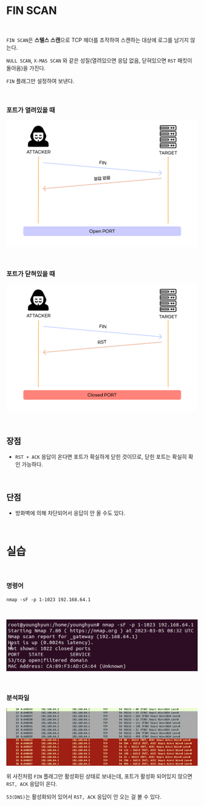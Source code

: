 # FIN SCAN

<br>

`FIN SCAN`은 **스텔스 스캔**으로 TCP 헤더를 조작하여 스캔하는 대상에 로그를 남기지 않는다.

`NULL SCAN`, `X-MAS SCAN` 와 같은 성질(열려있으면 응답 없음, 닫혀있으면 `RST` 패킷이 돌아옴)을 가진다.

`FIN` 플래그만 설정하여 보낸다.

<br>


### 포트가 열려있을 때

![Image](./../../Image/../../Image/FINScan-Open.png)

<br>


### 포트가 닫혀있을 때

![Image](./../../Image/../../Image/FINScan-Closed.png)

<br>


## 장점

- `RST + ACK` 응답이 온다면 포트가 확실하게 닫힌 것이므로, 닫힌 포트는 확실히 확인 가능하다.

<br>


## 단점

- 방화벽에 의해 차단되어서 응답이 안 올 수도 있다.

<br>


# 실습

<br>


### 명령어

`nmap -sF -p 1-1023 192.168.64.1`

<br>


![Image](./../../../Image/FINScan-command.png)

<br>


### 분석파일

![Image](./../../Image/../../Image/FINScan-log.png)

위 사진처럼  `FIN` 플래그만 활성화된 상태로 보내는데, 포트가 활성화 되어있지 않으면 `RST, ACK` 응답이 온다.

`53(DNS)`는 활성화되어 있어서 `RST, ACK` 응답이 안 오는 걸 볼 수 있다.